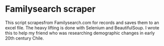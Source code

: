 # Familysearch scraper

This script scrapesfrom Familysearch.com for records and saves them to an excel file. The heavy lifting is done with Selenium and BeautifulSoup. I wrote this to help my friend who was researching demographic changes in early 20th century Chile.
